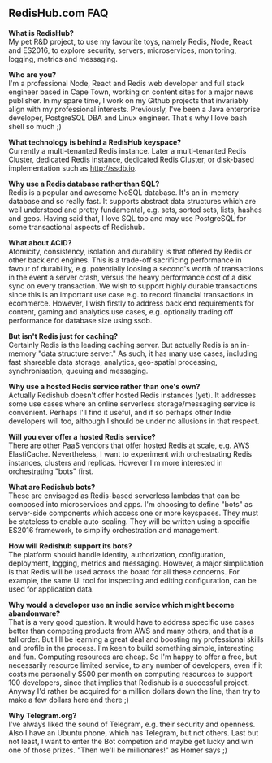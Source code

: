 
## RedisHub.com FAQ

<b>What is RedisHub?</b>
<br></b> My pet R&D project, to use my favourite toys, namely Redis, Node, React and ES2016, to explore security, servers, microservices, monitoring, logging, metrics and messaging.

<b>Who are you?</b>
<br></b> I'm a professional Node, React and Redis web developer and full stack engineer based in Cape Town, working on content sites for a major news publisher. In my spare time, I work on my Github projects that invariably align with my professional interests. Previously, I've been a Java enterprise developer, PostgreSQL DBA and Linux engineer. That's why I love bash shell so much ;)

<b>What technology is behind a RedisHub keyspace?
<br></b> Currently a multi-tenanted Redis instance. Later a multi-tenanted Redis Cluster, dedicated Redis instance, dedicated Redis Cluster, or disk-based implementation such as http://ssdb.io.

<b>Why use a Redis database rather than SQL?
<br></b> Redis is a popular and awesome NoSQL database. It's an in-memory database and so really fast. It supports abstract data structures which are well understood and pretty fundamental, e.g. sets, sorted sets, lists, hashes and geos. Having said that, I love SQL too and may use PostgreSQL for some transactional aspects of Redishub.

<b>What about ACID?
<br></b> Atomicity, consistency, isolation and durability is that offered by Redis or other back end engines. This is a trade-off sacrificing performance in favour of durability, e.g. potentially loosing a second's worth of transactions in the event a server crash, versus the heavy performance cost of a disk sync on every transaction. We wish to support highly durable transactions since this is an important use case e.g. to record financial transactions in ecommerce. However, I wish firstly to address back end requirements for content, gaming and analytics use cases, e.g. optionally trading off performance for database size using ssdb.

<b>But isn't Redis just for caching?
<br></b> Certainly Redis is the leading caching server. But actually Redis is an in-memory "data structure server." As such, it has many use cases, including fast shareable data storage, analytics, geo-spatial processing, synchronisation, queuing and messaging.

<b>Why use a hosted Redis service rather than one's own?
<br></b> Actually Redishub doesn't offer hosted Redis instances (yet). It addresses some use cases where an online serverless storage/messaging service is convenient. Perhaps I'll find it useful, and if so perhaps other Indie developers will too, although I should be under no allusions in that respect.

<b>Will you ever offer a hosted Redis service?
<br></b> There are other PaaS vendors that offer hosted Redis at scale, e.g. AWS ElastiCache. Nevertheless, I want to experiment with orchestrating Redis instances, clusters and replicas. However I'm more interested in orchestrating "bots" first.

<b>What are Redishub bots?
<br></b> These are envisaged as Redis-based serverless lambdas that can be composed into microservices and apps.
I'm choosing to define "bots" as server-side components which access one or more keyspaces. They must be stateless to enable auto-scaling. They will be written using a specific ES2016 framework, to simplify orchestration and management.

<b>How will Redishub support its bots?
<br></b> The platform should handle identity, authorization, configuration, deployment, logging, metrics and messaging. However, a major simplication is that Redis will be used across the board for all these concerns. For example, the same UI tool for inspecting and editing configuration, can be used for application data.

<b>Why would a developer use an indie service which might become abandonware?</b>
<br></b> That is a very good question. It would have to address specific use cases better than competing products from AWS and many others, and that is a tall order. But I'll be learning a great deal and boosting my professional skills and profile in the process. I'm keen to build something simple, interesting and fun. Computing resources are cheap. So I'm happy to offer a free, but necessarily resource limited service, to any number of developers, even if it costs me personally $500 per month on computing resources to support 100 developers, since that implies that Redishub is a successful project. Anyway I'd rather be acquired for a million dollars down the line, than try to make a few dollars here and there ;)

<b>Why Telegram.org?
<br></b> I've always liked the sound of Telegram, e.g. their security and openness. Also I have an Ubuntu phone, which has Telegram, but not others. Last but not least, I want to enter the Bot competion and maybe get lucky and win one of those prizes. "Then we'll be millionares!" as Homer says ;)

